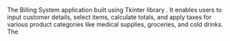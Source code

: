 The Billing System application built using Tkinter library . It enables users to input customer details, select items, calculate totals, and apply taxes for various product categories like medical supplies, groceries, and cold drinks. The
